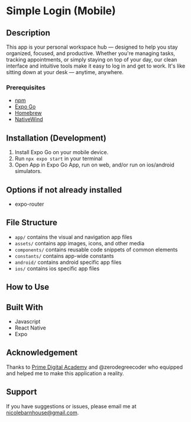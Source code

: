 # Simple Login (Mobile)

## Description

This app is your personal workspace hub — designed to help you stay organized, focused, and productive. Whether you're managing tasks, tracking appointments, or simply staying on top of your day, our clean interface and intuitive tools make it easy to log in and get to work. It's like sitting down at your desk — anytime, anywhere.

### Prerequisites

- [npm](https://www.npmjs.com)
- [Expo Go](https://expo.dev)
- [Homebrew](https://brew.sh)
- [NativeWind](https://www.nativewind.dev)

## Installation (Development)

1. Install Expo Go on your mobile device.
2. Run `npx expo start` in your terminal
3. Open App in Expo Go App, run on web, and/or run on ios/android simulators.

## Options if not already installed

- expo-router

## File Structure

- `app/` contains the visual and navigation app files
- `assets/` contains app images, icons, and other media
- `components/` contains reusable code snippets of common elements
- `constants/` contains app-wide constants
- `android/` contains android specific app files
- `ios/` contains ios specific app files

## How to Use

## Built With

- Javascript
- React Native
- Expo

## Acknowledgement

Thanks to [Prime Digital Academy](www.primeacademy.io) and @zerodegreecoder who equipped and helped me to make this application a reality.

## Support

If you have suggestions or issues, please email me at [nicolebarnhouse@gmail.com](mailto:nicolebarnhouse@gmail.com).
